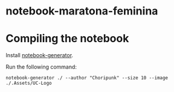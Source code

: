 # notebook-maratona-feminina

# Compiling the notebook

Install [notebook-generator](https://github.com/pin3da/notebook-generator).

Run the following command:

```
notebook-generator ./ --author "Choripunk" --size 10 --image ./.Assets/UC-Logo
```
